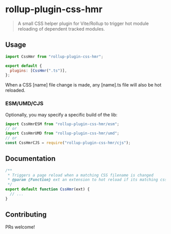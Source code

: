 # rollup-plugin-css-hmr

> A small CSS helper plugin for Vite/Rollup to trigger hot module reloading of dependent tracked modules.

## Usage

```js
import CssHmr from "rollup-plugin-css-hmr";

export default {
  plugins: [CssHmr(".ts")],
};
```

When a CSS [name] file change is made, any [name].ts file will also be hot reloaded.

### ESM/UMD/CJS

Optionally, you may specify a specific build of the lib:

```js
import CssHmrESM from "rollup-plugin-css-hmr/esm";
// or
import CssHmrUMD from "rollup-plugin-css-hmr/umd";
// or
const CssHmrCJS = require("rollup-plugin-css-hmr/cjs");
```

## Documentation

```js
/**
 * Triggers a page reload when a matching CSS filename is changed
 * @param {Function} ext an extension to hot reload if its matching css changes
 */
export default function CssHmr(ext) {
  // ...
}
```

## Contributing

PRs welcome!
